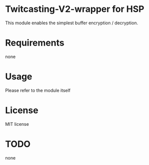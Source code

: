 # Twitcasting-V2-wrapper for HSP  
This module enables the simplest buffer encryption / decryption.  
  
# Requirements  
none  
  
# Usage  
Please refer to the module itself  
  
# License  
MIT license  
  
# TODO
none

